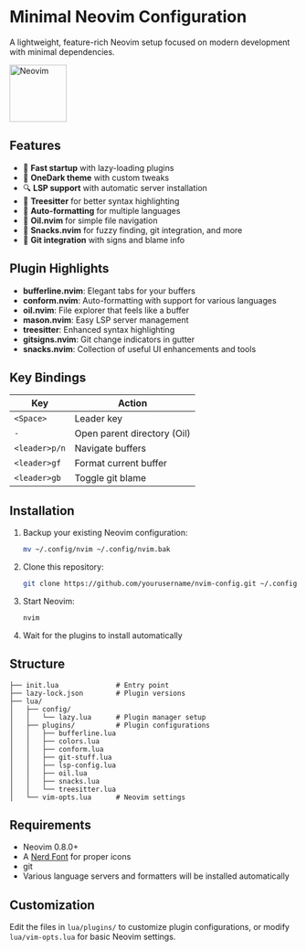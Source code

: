 # Minimal Neovim Configuration

A lightweight, feature-rich Neovim setup focused on modern development with minimal dependencies.

<img src="https://neovim.io/logos/neovim-mark-flat.png" width="100" alt="Neovim">

## Features

- 🚀 **Fast startup** with lazy-loading plugins
- 🎨 **OneDark theme** with custom tweaks
- 🔍 **LSP support** with automatic server installation
- 🌲 **Treesitter** for better syntax highlighting
- 📝 **Auto-formatting** for multiple languages
- 📁 **Oil.nvim** for simple file navigation
- 🧰 **Snacks.nvim** for fuzzy finding, git integration, and more
- 🔄 **Git integration** with signs and blame info

## Plugin Highlights

- **bufferline.nvim**: Elegant tabs for your buffers
- **conform.nvim**: Auto-formatting with support for various languages
- **oil.nvim**: File explorer that feels like a buffer
- **mason.nvim**: Easy LSP server management
- **treesitter**: Enhanced syntax highlighting
- **gitsigns.nvim**: Git change indicators in gutter
- **snacks.nvim**: Collection of useful UI enhancements and tools

## Key Bindings

| Key           | Action                      |
| ------------- | --------------------------- |
| `<Space>`     | Leader key                  |
| `-`           | Open parent directory (Oil) |
| `<leader>p/n` | Navigate buffers            |
| `<leader>gf`  | Format current buffer       |
| `<leader>gb`  | Toggle git blame            |

## Installation

1. Backup your existing Neovim configuration:

   ```bash
   mv ~/.config/nvim ~/.config/nvim.bak
   ```

2. Clone this repository:

   ```bash
   git clone https://github.com/yourusername/nvim-config.git ~/.config/nvim
   ```

3. Start Neovim:

   ```bash
   nvim
   ```

4. Wait for the plugins to install automatically

## Structure

```
├── init.lua              # Entry point
├── lazy-lock.json        # Plugin versions
├── lua/
│   ├── config/
│   │   └── lazy.lua      # Plugin manager setup
│   ├── plugins/          # Plugin configurations
│   │   ├── bufferline.lua
│   │   ├── colors.lua
│   │   ├── conform.lua
│   │   ├── git-stuff.lua
│   │   ├── lsp-config.lua
│   │   ├── oil.lua
│   │   ├── snacks.lua
│   │   └── treesitter.lua
│   └── vim-opts.lua      # Neovim settings
```

## Requirements

- Neovim 0.8.0+
- A [Nerd Font](https://www.nerdfonts.com/) for proper icons
- git
- Various language servers and formatters will be installed automatically

## Customization

Edit the files in `lua/plugins/` to customize plugin configurations, or modify `lua/vim-opts.lua` for basic Neovim settings.

